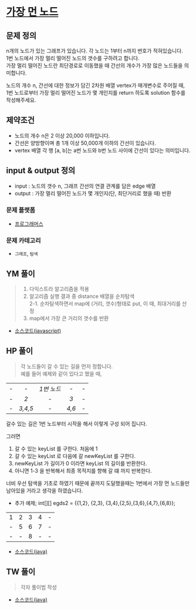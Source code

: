 [가장 먼 노드](https://programmers.co.kr/learn/courses/30/lessons/49189)  
===========================================


## 문제 정의
n개의 노드가 있는 그래프가 있습니다. 각 노드는 1부터 n까지 번호가 적혀있습니다.  
1번 노드에서 가장 멀리 떨어진 노드의 갯수를 구하려고 합니다.  
가장 멀리 떨어진 노드란 최단경로로 이동했을 때 간선의 개수가 가장 많은 노드들을 의미합니다.

노드의 개수 n, 간선에 대한 정보가 담긴 2차원 배열 vertex가 매개변수로 주어질 때,  
1번 노드로부터 가장 멀리 떨어진 노드가 몇 개인지를 return 하도록 solution 함수를 작성해주세요.

## 제약조건
- 노드의 개수 n은 2 이상 20,000 이하입니다.
- 간선은 양방향이며 총 1개 이상 50,000개 이하의 간선이 있습니다.
- vertex 배열 각 행 [a, b]는 a번 노드와 b번 노드 사이에 간선이 있다는 의미입니다.

## input & output 정의
- input : 노드의 갯수 n, 그래프 간선의 연결 관계를 담은 edge 배열  
- output : 가장 멀리 떨어진 노드가 몇 개인지(단, 최단거리로 했을 때) 반환  

### 문제 플랫폼
- [프로그래머스](https://programmers.co.kr/learn/challenges)

### 문제 카테고리
- `그래프`, `탐색`

## YM 풀이
> 1. 다익스트라 알고리즘을 적용
> 2. 알고리즘 실행 결과 중 distance 배열을 순차탐색   
> 2-1. 순차탐색하면서 map에 (거리, 갯수)형태로 put, 이 때, 최대거리를 산정
> 3. map에서 가장 큰 거리의 갯수를 반환  

- [소스코드(javascript)](/src/ym/201903_가장먼노드.js)
## HP 풀이
> 각 노드들이 갈 수 있는 길을 먼저 정합니다.   
>  예를 들어 예제와 같이 있다고 했을 때,  

|   |   |  | | |
|:--------|:--------:|:--------:|:--------:|--------:|
| -|-|*1번 노드*|-|-|
| -|*2*|-|*3*|-|
| -|*3,4,5*|-|*4,6*|-|  
갈수 있는 길은 1번 노드부터 시작을 해서 이렇게 구성 되어 집니다.  

그러면 
1. 갈 수 있는 keyList 를 구한다. 처음에 1  
2. 갈 수 있는 keyList 로 다음에 갈 newKeyList 를 구한다.   
3. newKeyList 가 길이가 0 이라면 keyList 의 길이를 반환한다.  
4. 아니면 1-3 을 반복해서 최종 목적지를 향해 갈 떄 까지 반복한다.  

너비 우선 탐색을 기초로 하였기 때문에 끝까지 도달했을때는 1번에서 가장 먼 노드들만 남아있을 거라고 생각을 하였습니다.

+ 추가 예제; int[][] egds2 = {{1,2}, {2,3}, {3,4},{2,5},{3,6},{4,7},{6,8}};
   
|   |   |  | | |
|:--------|:--------:|:--------:|:--------:|--------:|
| 1|2|3|4|-|
| -|5|6|7|-|
| -|-|8|-|-|  
- [소스코드(java)](/src/hp/programmers/Farthest_49189.java)
## TW 풀이
> 각자 풀이법 작성 
> 
- [소스코드(java)](/src/ym/FirstFactorial.js)
